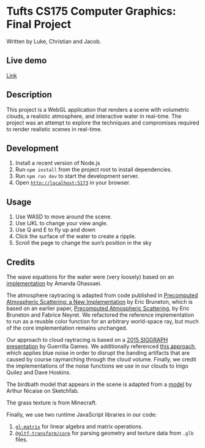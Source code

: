 # Tufts CS175 Computer Graphics: Final Project
Written by Luke, Christian and Jacob.

## Live demo
[Link](https://cs175-final.vercel.app)

## Description
This project is a WebGL application that renders a scene with volumetric clouds, a realistic atmosphere, and interactive water in real-time. The project was an attempt to explore the techniques and compromises required to render realistic scenes in real-time.

## Development
1. Install a recent version of Node.js
2. Run `npm install` from the project root to install dependencies.
3. Run `npm run dev` to start the development server.
4. Open [`http://localhost:5173`](http://localhost:5173) in your browser.

## Usage
1. Use WASD to move around the scene.
2. Use IJKL to change your view angle.
3. Use Q and E to fly up and down
4. Click the surface of the water to create a ripple.
5. Scroll the page to change the sun’s position in the sky

## Credits
The wave equations for the water were (very loosely) based on an [implementation](https://github.com/amandaghassaei/gpu-io/blob/main/examples/wave2d/index.js) by Amanda Ghassaei.

The atmosphere raytracing is adapted from code published in [Precomputed Atmospheric Scattering: a New Implementation](https://ebruneton.github.io/precomputed_atmospheric_scattering/) by Eric Bruneton, which is based on an earlier paper, [Precomputed Atmospheric Scattering](https://hal.inria.fr/inria-00288758/document), by Eric Bruneton and Fabrice Neyret. We refactored the reference implementation to run as a reusble color function for an arbitrary world-space ray, but much of the core implementation remains unchanged.

Our approach to cloud raytracing is based on a [2015 SIGGRAPH presentation](https://www.guerrilla-games.com/media/News/Files/The-Real-time-Volumetric-Cloudscapes-of-Horizon-Zero-Dawn.pdf) by Guerrilla Games. We additionally referenced [this approach](https://blog.demofox.org/2020/05/10/ray-marching-fog-with-blue-noise/), which applies blue noise in order to disrupt the banding artifacts that are caused by course raymarching through the cloud volume. Finally, we credit the implementations of the noise functions we use in our clouds to Inigo Quilez and Dave Hoskins.

The birdbath model that appears in the scene is adapted from a [model](https://sketchfab.com/3d-models/bird-bath-da9098a83bec4768bf19b899577c9374) by Arthur Nicaise on Sketchfab.

The grass texture is from Minecraft.

Finally, we use two runtime JavaScript libraries in our code:

  1. [`gl-matrix`](https://www.npmjs.com/package/gl-matrix) for linear algebra and matrix operations.
  2. [`@gltf-transform/core`](https://www.npmjs.com/package/@gltf-transform/core) for parsing geometry and texture data from `.glb` files.
